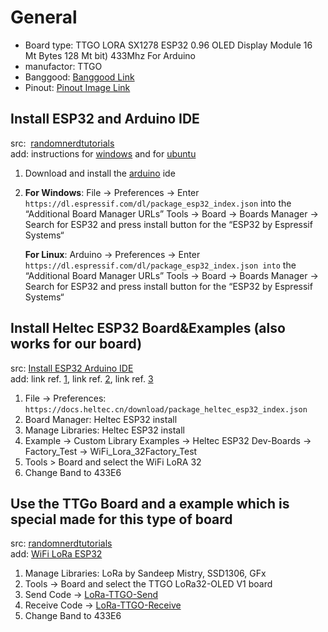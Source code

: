 # General
- Board type:   TTGO LORA SX1278 ESP32 0.96 OLED Display Module 16 Mt Bytes 128 Mt bit) 433Mhz For Arduino 
- manufactor:   TTGO
- Banggood:     [Banggood Link](https://www.banggood.com/2Pcs-LILYGO-TTGO-LORA-SX1278-ESP32-0_96-OLED-Display-Module-16-Mt-Bytes-128-Mt-bit-433Mhz-For-Arduino-p-1270420.html)
- Pinout:       [Pinout Image Link](https://imgaz.staticbg.com/images/oaupload/ser1/banggood/images/15/B3/40996a08-9df2-46a1-b320-9f9b1a8a16a1.jpg)

## Install ESP32 and Arduino IDE

src:&nbsp;&nbsp;[randomnerdtutorials](https://randomnerdtutorials.com/esp32-lora-rfm95-transceiver-arduino-ide/)  
add: instructions for [windows](https://randomnerdtutorials.com/installing-the-esp32-board-in-arduino-ide-windows-instructions/)
and for [ubuntu](https://randomnerdtutorials.com/installing-the-esp32-board-in-arduino-ide-mac-and-linux-instructions/)

1) Download and install the [arduino](https://www.arduino.cc/en/main/software) ide
2) __For Windows__: File -> Preferences -> Enter ```https://dl.espressif.com/dl/package_esp32_index.json``` into the “Additional Board Manager URLs”
                Tools -> Board -> Boards Manager -> Search for ESP32 and press install button for the “ESP32 by Espressif Systems“

   __For Linux__:   Arduino -> Preferences -> Enter ```https://dl.espressif.com/dl/package_esp32_index.json into``` the “Additional Board Manager URLs”
                Tools -> Board -> Boards Manager -> Search for ESP32 and press install button for the “ESP32 by Espressif Systems“

## Install Heltec ESP32 Board&Examples (also works for our board)

src: [Install ESP32 Arduino IDE](https://docs.heltec.cn/#/en/user_manual/how_to_install_esp32_Arduino)  
add: link ref. [1](https://github.com/Heltec-Aaron-Lee/WiFi_Kit_series), 
link ref. [2](https://imgaz.staticbg.com/images/oaupload/ser1/banggood/images/15/B3/40996a08-9df2-46a1-b320-9f9b1a8a16a1.jpg), link ref. [3](https://iotbyhvm.ooo/wifi-lora-32-esp32/)

1) File -> Preferences: ```https://docs.heltec.cn/download/package_heltec_esp32_index.json```
2) Board Manager: Heltec ESP32 install
3) Manage Libraries: Heltec ESP32 install
4) Example -> Custom Library Examples -> Heltec ESP32 Dev-Boards -> Factory_Test -> WiFi_Lora_32Factory_Test
5) Tools > Board and select the WiFi LoRA 32
6) Change Band to 433E6

## Use the TTGo Board and a example which is special made for this type of board  

src: [randomnerdtutorials](https://randomnerdtutorials.com/ttgo-lora32-sx1276-arduino-ide/)  
add: [WiFi LoRa ESP32](https://iotbyhvm.ooo/wifi-lora-32-esp32/)

1) Manage Libraries: LoRa by Sandeep Mistry, SSD1306, GFx
2) Tools -> Board and select the TTGO LoRa32-OLED V1 board
3) Send Code -> [LoRa-TTGO-Send](https://github.com/josephpal/esp32-LoraWAN/blob/master/examples/esp32-Lora-TTGO-Send/esp32-Lora-TTGO-Send.ino)
4) Receive Code -> [LoRa-TTGO-Receive](https://github.com/josephpal/esp32-LoraWAN/blob/master/examples/esp32-Lora-TTGO-Receive/esp32-Lora-TTGO-Receive.ino)
5) Change Band to 433E6
